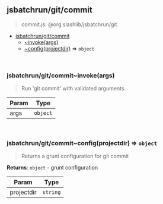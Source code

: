 
<br><a name="module_jsbatchrun/git/commit"></a>

## jsbatchrun/git/commit
> commit.js: @org.slashlib/jsbatchrun/git


* [jsbatchrun/git/commit](#module_jsbatchrun/git/commit)
    * [~invoke(args)](#module_jsbatchrun/git/commit..invoke)
    * [~config(projectdir)](#module_jsbatchrun/git/commit..config) ⇒ <code>object</code>


<br><a name="module_jsbatchrun/git/commit..invoke"></a>

### jsbatchrun/git/commit~invoke(args)
> Run 'git commit' with validated arguments.


| Param | Type |
| --- | --- |
| args | <code>object</code> | 


<br><a name="module_jsbatchrun/git/commit..config"></a>

### jsbatchrun/git/commit~config(projectdir) ⇒ <code>object</code>
> Returns a grunt configuration for git commit

**Returns**: <code>object</code> - grunt configuration  

| Param | Type |
| --- | --- |
| projectdir | <code>string</code> | 


